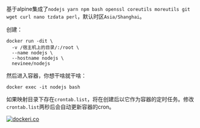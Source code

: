 基于alpine集成了`nodejs yarn npm bash openssl coreutils moreutils git wget curl nano tzdata perl`，默认时区`Asia/Shanghai`。

创建：

```shell
docker run -dit \
  -v /宿主机上的目录/:/root \
  --name nodejs \
  --hostname nodejs \
  nevinee/nodejs
```

然后进入容器，你想干啥就干啥：

```shell
docker exec -it nodejs bash
```

如果映射目录下存在`crontab.list`，将在创建后以它作为容器的定时任务。修改`crontab.list`两秒后会自动更新容器的cron。

[![dockeri.co](http://dockeri.co/image/nevinee/nodejs)](https://hub.docker.com/r/nevinee/nodejs/)